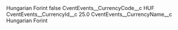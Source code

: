 <?xml version="1.0" encoding="UTF-8"?>
<CustomMetadata xmlns="http://soap.sforce.com/2006/04/metadata" xmlns:xsi="http://www.w3.org/2001/XMLSchema-instance" xmlns:xsd="http://www.w3.org/2001/XMLSchema">
    <label>Hungarian Forint</label>
    <protected>false</protected>
    <values>
        <field>CventEvents__CurrencyCode__c</field>
        <value xsi:type="xsd:string">HUF</value>
    </values>
    <values>
        <field>CventEvents__CurrencyId__c</field>
        <value xsi:type="xsd:double">25.0</value>
    </values>
    <values>
        <field>CventEvents__CurrencyName__c</field>
        <value xsi:type="xsd:string">Hungarian Forint</value>
    </values>
</CustomMetadata>
